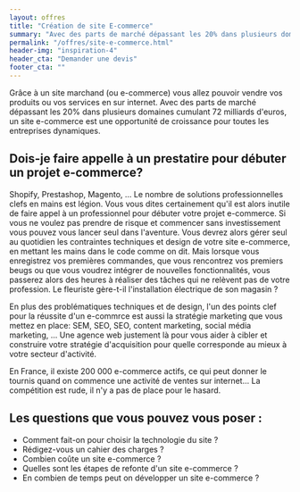 ```yaml
---
layout: offres
title: "Création de site E-commerce"
summary: "Avec des parts de marché dépassant les 20% dans plusieurs domaines cumulant 72 milliards d'euros, un site e-commerce est une opportunité de croissance pour toutes les entreprises dynamiques."
permalink: "/offres/site-e-commerce.html"
header-img: "inspiration-4"
header_cta: "Demander une devis"
footer_cta: ""
---
```

Grâce à un site marchand (ou e-commerce) vous allez pouvoir vendre vos produits ou vos services en sur internet. Avec des parts de marché dépassant les 20% dans plusieurs domaines cumulant 72 milliards d'euros, un site e-commerce est une opportunité de croissance pour toutes les entreprises dynamiques.

## Dois-je faire appelle à un prestatire pour débuter un projet e-commerce?

Shopify, Prestashop, Magento, ... Le nombre de solutions professionnelles clefs en mains est légion. Vous vous dites certainement qu'il est alors inutile de faire appel à un professionnel pour débuter votre projet e-commerce. Si vous ne voulez pas prendre de risque et commencer sans investissement vous pouvez vous lancer seul dans l'aventure. Vous devrez alors gérer seul au quotidien les contraintes techniques et design de votre site e-commerce, en mettant les mains dans le code comme on dit. Mais lorsque vous enregistrez vos premières commandes, que vous rencontrez vos premiers beugs ou que vous voudrez intégrer de nouvelles fonctionnalités, vous passerez alors des heures à réaliser des tâches qui ne relèvent pas de votre profession. Le fleuriste gère-t-il l'installation électrique de son magasin ?

En plus des problématiques techniques et de design, l'un des points clef pour la réussite d'un e-commrce est aussi la stratégie marketing que vous mettez en place: SEM, SEO, SEO, content marketing, social média marketing, ... Une agence web justement là pour vous aider à cibler et construire votre stratégie d'acquisition pour quelle corresponde au mieux à votre secteur d'activité.

En France, il existe 200 000 e-commerce actifs, ce qui peut donner le tournis quand on commence une activité de ventes sur internet... La compétition est rude, il n'y a pas de place pour le hasard.

## Les questions que vous pouvez vous poser :
- Comment fait-on pour choisir la technologie du site ?
- Rédigez-vous un cahier des charges ?
- Combien coûte un site e-commerce ?
- Quelles sont les étapes de refonte d'un site e-commerce ?
- En combien de temps peut on développer un site e-commerce ?
